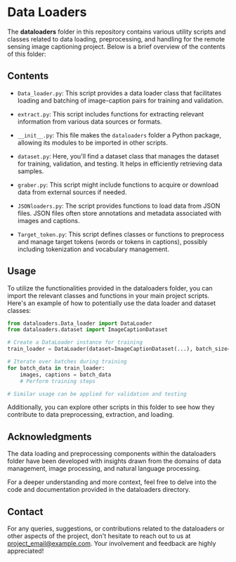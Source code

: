 # Data Loaders

The **dataloaders** folder in this repository contains various utility scripts and classes related to data loading, preprocessing, and handling for the remote sensing image captioning project. Below is a brief overview of the contents of this folder:

## Contents

- `Data_loader.py`: This script provides a data loader class that facilitates loading and batching of image-caption pairs for training and validation.

- `extract.py`: This script includes functions for extracting relevant information from various data sources or formats.

- `__init__.py`: This file makes the `dataloaders` folder a Python package, allowing its modules to be imported in other scripts.

- `dataset.py`: Here, you'll find a dataset class that manages the dataset for training, validation, and testing. It helps in efficiently retrieving data samples.

- `graber.py`: This script might include functions to acquire or download data from external sources if needed.

- `JSONloaders.py`: The script provides functions to load data from JSON files. JSON files often store annotations and metadata associated with images and captions.

- `Target_token.py`: This script defines classes or functions to preprocess and manage target tokens (words or tokens in captions), possibly including tokenization and vocabulary management.

## Usage

To utilize the functionalities provided in the dataloaders folder, you can import the relevant classes and functions in your main project scripts. Here's an example of how to potentially use the data loader and dataset classes:

```python
from dataloaders.Data_loader import DataLoader
from dataloaders.dataset import ImageCaptionDataset

# Create a DataLoader instance for training
train_loader = DataLoader(dataset=ImageCaptionDataset(...), batch_size=..., shuffle=True)

# Iterate over batches during training
for batch_data in train_loader:
    images, captions = batch_data
    # Perform training steps

# Similar usage can be applied for validation and testing
```

Additionally, you can explore other scripts in this folder to see how they contribute to data preprocessing, extraction, and loading.

## Acknowledgments

The data loading and preprocessing components within the dataloaders folder have been developed with insights drawn from the domains of data management, image processing, and natural language processing.

For a deeper understanding and more context, feel free to delve into the code and documentation provided in the dataloaders directory.

## Contact

For any queries, suggestions, or contributions related to the dataloaders or other aspects of the project, don't hesitate to reach out to us at [project_email@example.com](mailto:project_email@example.com). Your involvement and feedback are highly appreciated!
